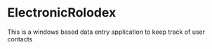 ElectronicRolodex
=================

This is a windows based data entry application to keep track of user contacts 